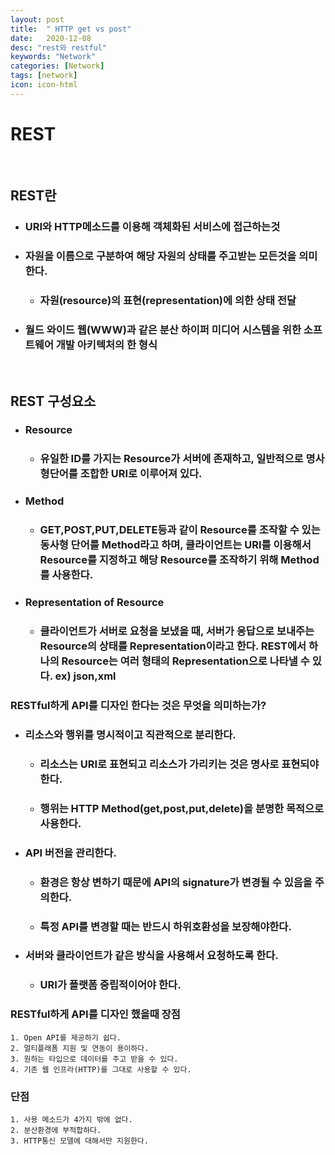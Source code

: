 ```yaml
---
layout: post
title:  " HTTP get vs post"
date:   2020-12-08
desc: "rest와 restful"
keywords: "Network"
categories: [Network]
tags: [network]
icon: icon-html
---
```


REST
=====

<br/>

## REST란 
+ ### URI와 HTTP메소드를 이용해 객체화된 서비스에 접근하는것
+ ### 자원을 이름으로 구분하여 해당 자원의 상태를 주고받는 모든것을 의미한다.
    + ### 자원(resource)의 표현(representation)에 의한 상태 전달
+ ### 월드 와이드 웹(WWW)과 같은 분산 하이퍼 미디어 시스템을 위한 소프트웨어 개발 아키텍처의 한 형식

<br/>

## REST 구성요소
+ ### Resource
    + ### 유일한 ID를 가지는 Resource가 서버에 존재하고, 일반적으로 명사형단어를 조합한 URI로 이루어져 있다.
+ ### Method
    + ### GET,POST,PUT,DELETE등과 같이 Resource를 조작할 수 있는 동사형 단어를 Method라고 하며, 클라이언트는 URI를 이용해서 Resource를 지정하고 해당 Resource를 조작하기 위해 Method를 사용한다.
+ ### Representation of Resource
    + ### 클라이언트가 서버로 요청을 보냈을 때, 서버가 응답으로 보내주는 Resource의 상태를 Representation이라고 한다. REST에서 하나의 Resource는 여러 형태의 Representation으로 나타낼 수 있다. ex) json,xml

### RESTful하게 API를 디자인 한다는 것은 무엇을 의미하는가?
+ ###  리소스와 행위를 명시적이고 직관적으로 분리한다.
    + ### 리소스는 URI로 표현되고 리소스가 가리키는 것은 명사로 표현되야한다.
    + ### 행위는 HTTP Method(get,post,put,delete)을 분명한 목적으로 사용한다.
+ ### API 버전을 관리한다.
    + ### 환경은 항상 변하기 때문에 API의 signature가 변경될 수 있음을 주의한다.
    + ### 특정 API를 변경할 때는 반드시 하위호환성을 보장해야한다.
+ ### 서버와 클라이언트가 같은 방식을 사용해서 요청하도록 한다.
    + ### URI가 플랫폼 중립적이어야 한다.

### RESTful하게 API를 디자인 했을때 장점

```
1. Open API를 제공하기 쉽다.
2. 멀티플래폼 지원 및 연동이 용이하다.
3. 원하는 타입으로 데이터를 주고 받을 수 있다.
4. 기존 웹 인프라(HTTP)를 그대로 사용할 수 있다.
```

### 단점

``` 
1. 사용 메소드가 4가지 밖에 없다.
2. 분산환경에 부적합하다.
3. HTTP통신 모델에 대해서만 지원한다.
```